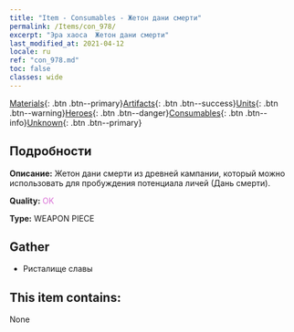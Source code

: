 ```yaml
---
title: "Item - Consumables - Жетон дани смерти"
permalink: /Items/con_978/
excerpt: "Эра хаоса  Жетон дани смерти"
last_modified_at: 2021-04-12
locale: ru
ref: "con_978.md"
toc: false
classes: wide
---
```

 [Materials](/ru/Items/){: .btn .btn--primary}[Artifacts](/ru/Items/Artifacts/){: .btn .btn--success}[Units](/ru/Items/Units/){: .btn .btn--warning}[Heroes](/ru/Items/Heroes/){: .btn .btn--danger}[Consumables](/ru/Items/Consumables/){: .btn .btn--info}[Unknown](/ru/Items/Unknown/){: .btn .btn--primary}

## Подробности
 **Описание:** Жетон дани смерти из древней кампании, который можно использовать для пробуждения потенциала личей (Дань смерти).

 **Quality:** <span style="color: #DA70D6">OK</span>

 **Type:** WEAPON PIECE

## Gather

*    Ристалище славы 

## This item contains:

  None

